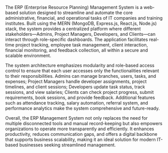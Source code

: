 The ERP (Enterprise Resource Planning) Management System is a web-based solution designed to streamline and automate the core administrative, financial, and operational tasks of IT companies and training institutes. Built using the MERN (MongoDB, Express.js, React.js, Node.js) stack, the system provides a centralized platform where different stakeholders—Admins, Project Managers, Developers, and Clients—can interact through role-specific dashboards. The application facilitates real-time project tracking, employee task management, client interaction, financial monitoring, and feedback collection, all within a secure and scalable environment.

The system architecture emphasizes modularity and role-based access control to ensure that each user accesses only the functionalities relevant to their responsibilities. Admins can manage branches, users, tasks, and expenses; Project Managers handle developer assignments, project timelines, and client sessions; Developers update task status, track sessions, and view salaries; Clients can check project progress, submit requirements, book sessions, and provide feedback. Additional features such as attendance tracking, salary automation, referral system, and performance analytics make the system comprehensive and future-ready.

Overall, the ERP Management System not only replaces the need for multiple disconnected tools and manual record-keeping but also empowers organizations to operate more transparently and efficiently. It enhances productivity, reduces communication gaps, and offers a digital backbone that supports business scalability, making it an ideal solution for modern IT-based businesses seeking streamlined management.
